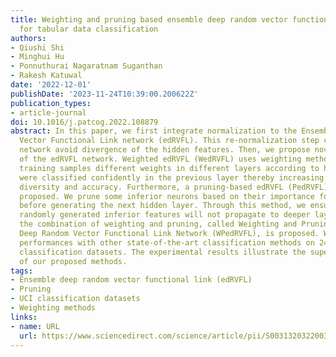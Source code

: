 ```yaml
---
title: Weighting and pruning based ensemble deep random vector functional link network
  for tabular data classification
authors:
- Qiushi Shi
- Minghui Hu
- Ponnuthurai Nagaratnam Suganthan
- Rakesh Katuwal
date: '2022-12-01'
publishDate: '2023-11-24T10:39:00.200622Z'
publication_types:
- article-journal
doi: 10.1016/j.patcog.2022.108879
abstract: In this paper, we first integrate normalization to the Ensemble Deep Random
  Vector Functional Link network (edRVFL). This re-normalization step can help the
  network avoid divergence of the hidden features. Then, we propose novel variants
  of the edRVFL network. Weighted edRVFL (WedRVFL) uses weighting methods to give
  training samples different weights in different layers according to how the samples
  were classified confidently in the previous layer thereby increasing the ensemble’s
  diversity and accuracy. Furthermore, a pruning-based edRVFL (PedRVFL) has also been
  proposed. We prune some inferior neurons based on their importance for classification
  before generating the next hidden layer. Through this method, we ensure that the
  randomly generated inferior features will not propagate to deeper layers. Subsequently,
  the combination of weighting and pruning, called Weighting and Pruning based Ensemble
  Deep Random Vector Functional Link Network (WPedRVFL), is proposed. We compare their
  performances with other state-of-the-art classification methods on 24 tabular UCI
  classification datasets. The experimental results illustrate the superior performance
  of our proposed methods.
tags:
- Ensemble deep random vector functional link (edRVFL)
- Pruning
- UCI classification datasets
- Weighting methods
links:
- name: URL
  url: https://www.sciencedirect.com/science/article/pii/S0031320322003600
---
```


